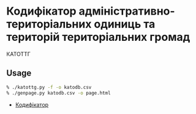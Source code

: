 Кодифікатор адміністративно-територіальних одиниць та територій територіальних громад
==
КАТОТТГ

Usage
--
```sh
% ./katottg.py -f -o katodb.csv
% ./genpage.py katodb.csv -o page.html
```


- [Кодифікатор](https://mtu.gov.ua/content/kodifikator-administrativnoteritorialnih-odinic-ta-teritoriy-teritorialnih-gromad.html)

